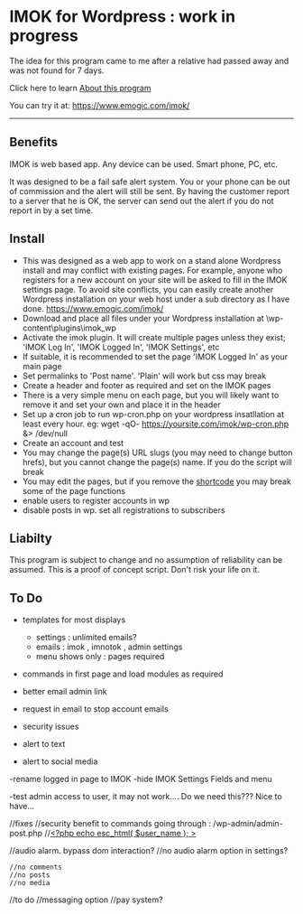 # IMOK for Wordpress : work in progress

The idea for this program came to me after a relative had passed away and was not found for 7 days.

Click here to learn [About this program](https://github.com/vpelss/imok_wp/blob/master/imok.md#about)

You can try it at: https://www.emogic.com/imok/

-------------------------------------

## Benefits

IMOK is web based app. Any device can be used. Smart phone, PC, etc.

It was designed to be a fail safe alert system. You or your phone can be out of commission and the alert will still be sent.
By having the customer report to a server that he is OK, the server can send out the alert if you do not report in by a set time.

## Install

- This was designed as a web app to work on a stand alone Wordpress install and may conflict with existing pages.
For example, anyone who registers for a new account on your site will be asked to fill in the IMOK settings page.
To avoid site conflicts, you can easily create another Wordpress installation on your web host under a sub directory as I have done. https://www.emogic.com/imok/
- Download and place all files under your Wordpress installation at \wp-content\plugins\imok_wp
- Activate the imok plugin. It will create multiple pages unless they exist; 'IMOK Log In', 'IMOK Logged In', 'IMOK Settings', etc
- If suitable, it is recommended to set the page 'IMOK Logged In' as your main page
- Set permalinks to 'Post name'. 'Plain' will work but css may break
- Create a header and footer as required and set on the IMOK pages
- There is a very simple menu on each page, but you will likely want to remove it and set your own and place it in the header
- Set up a cron job to run wp-cron.php on your wordpress insatllation at least every hour. eg: wget -qO- https://yoursite.com/imok/wp-cron.php &> /dev/null
- Create an account and test
- You may change the page(s) URL slugs (you may need to change button hrefs), but you cannot change the page(s) name. If you do the script will break
- You may edit the pages, but if you remove the [shortcode](s) you may break some of the page functions
- enable users to register accounts in wp
- disable posts in wp. set all registrations to subscribers

## Liabilty

This program is subject to change and no assumption of reliability can be assumed.
This is a proof of concept script. Don't risk your life on it.

## To Do

- templates for most displays
	- settings : unlimited emails?
	- emails : imok , imnotok , admin settings
	- menu shows only : pages required

- commands in first page and load modules as required
- better email admin link 
- request in email to stop account emails
- security issues
- alert to text
- alert to social media

-rename logged in page to IMOK
-hide IMOK Settings Fields and menu

-test admin access to user, it may not work.... Do we need this??? Nice to have...

//fixes
	//security benefit to commands going through : /wp-admin/admin-post.php
	//<a href="<?php echo esc_url( $user_url ); >"><?php echo esc_html( $user_name ); ></a>


//audio alarm. bypass dom interaction?
//no audio alarm option in settings?

	//no comments
	//no posts
	//no media

//to do
	//messaging option
	//pay system?
